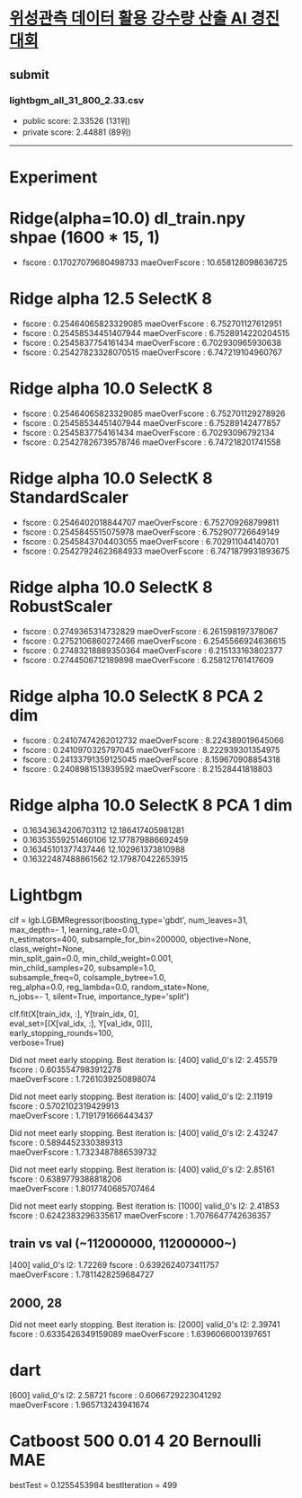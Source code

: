 # [위성관측 데이터 활용 강수량 산출 AI 경진대회](https://dacon.io/competitions/official/235591/overview/)

## submit 
### lightbgm_all_31_800_2.33.csv
- public score: 2.33526 (131위)
- private score: 2.44881 (89위)






---
# Experiment

# Ridge(alpha=10.0) dl_train.npy shpae (1600 * 15, 1)
- fscore : 0.17027079680498733 	 maeOverFscore : 10.658128098636725



# Ridge alpha 12.5 SelectK 8
- fscore : 0.25464065823329085 	 maeOverFscore : 6.752701127612951
- fscore : 0.25458534451407944 	 maeOverFscore : 6.7528914220204515
- fscore : 0.2545837754161434 	 maeOverFscore : 6.702930965930638
- fscore : 0.25427823328070515 	 maeOverFscore : 6.747219104960767

# Ridge alpha 10.0 SelectK 8
- fscore : 0.25464065823329085 	 maeOverFscore : 6.752701129278926
- fscore : 0.25458534451407944 	 maeOverFscore : 6.75289142477857
- fscore : 0.2545837754161434 	 maeOverFscore : 6.70293096792134
- fscore : 0.25427826739578746 	 maeOverFscore : 6.747218201741558

# Ridge alpha 10.0 SelectK 8 StandardScaler
- fscore : 0.2546402018844707 	 maeOverFscore : 6.752709268799811
- fscore : 0.2545845515075978 	 maeOverFscore : 6.752907726649149
- fscore : 0.2545843704403055 	 maeOverFscore : 6.702911044140701
- fscore : 0.25427924623684933 	 maeOverFscore : 6.7471879931893675

# Ridge alpha 10.0 SelectK 8 RobustScaler
- fscore : 0.2749365314732829 	 maeOverFscore : 6.261598197378067
- fscore : 0.2752106860272466 	 maeOverFscore : 6.2545566924636615
- fscore : 0.27483218889350364 	 maeOverFscore : 6.215133163802377
- fscore : 0.2744506712189898 	 maeOverFscore : 6.258121761417609

# Ridge alpha 10.0 SelectK 8 PCA 2 dim
- fscore : 0.24107474262012732 	 maeOverFscore : 8.224389019645066
- fscore : 0.2410970325797045 	 maeOverFscore : 8.222939301354975
- fscore : 0.24133791359125045 	 maeOverFscore : 8.159670908854318
- fscore : 0.2408981513939592 	 maeOverFscore : 8.21528441818803

# Ridge alpha 10.0 SelectK 8 PCA 1 dim
- 0.16343634206703112 12.186417405981281
- 0.16353559251460106 12.177879886692459
- 0.16345101377437446 12.102961373810988
- 0.16322487488861562 12.179870422653915


# Lightbgm  
clf = lgb.LGBMRegressor(boosting_type='gbdt', num_leaves=31, \
						max_depth=- 1, learning_rate=0.01, \
                        n_estimators=400, subsample_for_bin=200000, objective=None, class_weight=None, \
                        min_split_gain=0.0, min_child_weight=0.001, \
                        min_child_samples=20, subsample=1.0, \
                        subsample_freq=0, colsample_bytree=1.0, \
                        reg_alpha=0.0, reg_lambda=0.0, random_state=None, \
                        n_jobs=- 1, silent=True, importance_type='split')

clf.fit(X[train_idx, :], Y[train_idx, 0], \
		eval_set=[(X[val_idx, :], Y[val_idx, 0])], \
        early_stopping_rounds=100, \
        verbose=True)


Did not meet early stopping. Best iteration is:
[400]	valid_0's l2: 2.45579
fscore        : 0.6035547983912278	
maeOverFscore : 1.7261039250898074

Did not meet early stopping. Best iteration is:
[400]	valid_0's l2: 2.11919
fscore        : 0.5702102319429913	
maeOverFscore : 1.7191791666443437

Did not meet early stopping. Best iteration is:
[400]	valid_0's l2: 2.43247
fscore        : 0.5894452330389313	
maeOverFscore : 1.7323487886539732

Did not meet early stopping. Best iteration is:
[400]	valid_0's l2: 2.85161
fscore        : 0.6389779388818206	
maeOverFscore : 1.8017740685707464

Did not meet early stopping. Best iteration is:
[1000]  valid_0's l2: 2.41853
fscore        : 0.6242383296335617
maeOverFscore : 1.7076647742636357

## train vs val (~112000000, 112000000~)
[400]	valid_0's l2: 1.72269
fscore        : 0.6392624073411757	
maeOverFscore : 1.7811428259684727

## 2000, 28
Did not meet early stopping. Best iteration is:
[2000]  valid_0's l2: 2.39741
fscore        : 0.6335426349159089
maeOverFscore : 1.6396066001397651


# dart
[600]   valid_0's l2: 2.58721
fscore        : 0.6066729223041292      
maeOverFscore : 1.965713243941674


# Catboost 500 0.01 4 20 Bernoulli MAE
bestTest = 0.1255453984
bestIteration = 499



